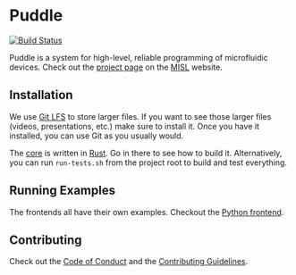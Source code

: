 # Puddle

[![Build Status](https://travis-ci.org/uwmisl/puddle.svg?branch=master)](https://travis-ci.org/uwmisl/puddle)

Puddle is a system for high-level, reliable programming of microfluidic devices.
Check out the [project page] on the [MISL] website.

## Installation

We use [Git LFS][lfs] to store larger files. If you want to see those larger
files (videos, presentations, etc.) make sure to install it. Once you have it
installed, you can use Git as you usually would.

The [core][] is written in [Rust][]. Go in there to see how to build it.
Alternatively, you can run `run-tests.sh` from the project root to build and
test everything.

## Running Examples

The frontends all have their own examples. Checkout the [Python frontend][py].

## Contributing

Check out the [Code of Conduct][cc] and the [Contributing Guidelines][contrib].

[cc]: CODE_OF_CONDUCT.md
[core]: src/core/
[py]: src/python/
[contrib]: CONTRIBUTING.md
[lfs]: https://git-lfs.github.com/
[project page]: http://misl.cs.washington.edu/projects/puddle.html
[misl]: http://misl.cs.washington.edu/
[rust]: https://www.rust-lang.org/

